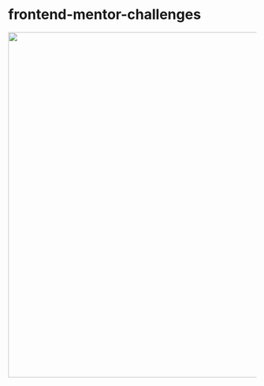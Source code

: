 # frontend-mentor-challenges

<div align="center">
  <img src="https://user-images.githubusercontent.com/98968823/172031352-a56d9adc-7dcd-461c-90ac-f673020cccf7.png" width="700px" />
  </div>

